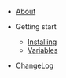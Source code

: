- [About](about.md)

- Getting start

  - [Installing](installing.md)
  - [Variables](variables.md)

- [ChangeLog](../changelog.md)
